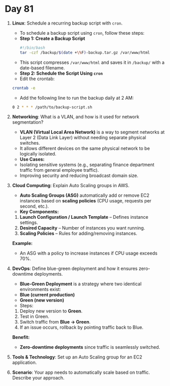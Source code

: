 # Day 81


1. **Linux**: Schedule a recurring backup script with `cron`.
   - To schedule a backup script using `cron`, follow these steps:

   * **Step 1: Create a Backup Script**
     ```sh
     #!/bin/bash
     tar -czf /backup/$(date +\%F)-backup.tar.gz /var/www/html
     ```
    - This script compresses `/var/www/html` and saves it in `/backup/` with a date-based filename.

   * **Step 2: Schedule the Script Using `cron`**
    - Edit the crontab:
     ```sh
     crontab -e
     ```
    - Add the following line to run the backup daily at 2 AM:
     ```sh
     0 2 * * * /path/to/backup-script.sh
     ```


2. **Networking**: What is a VLAN, and how is it used for network segmentation?
   - **VLAN (Virtual Local Area Network)** is a way to segment networks at Layer 2 (Data Link Layer) without needing separate physical switches.
   - It allows different devices on the same physical network to be logically isolated.
   - **Use Cases:**
    - Isolating sensitive systems (e.g., separating finance department traffic from general employee traffic).
    - Improving security and reducing broadcast domain size.


3. **Cloud Computing**: Explain Auto Scaling groups in AWS.
   - **Auto Scaling Groups (ASG)** automatically add or remove EC2 instances based on **scaling policies** (CPU usage, requests per second, etc.).
   - **Key Components:**
    1. **Launch Configuration / Launch Template** – Defines instance settings.
    2. **Desired Capacity** – Number of instances you want running.
    3. **Scaling Policies** – Rules for adding/removing instances.

   **Example:**
    - An ASG with a policy to increase instances if CPU usage exceeds 70%.


4. **DevOps**: Define blue-green deployment and how it ensures zero-downtime deployments.
   - **Blue-Green Deployment** is a strategy where two identical environments exist:
    - **Blue (current production)**
    - **Green (new version)**
   - Steps:
    1. Deploy new version to **Green**.
    2. Test in Green.
    3. Switch traffic from **Blue → Green**.
    4. If an issue occurs, rollback by pointing traffic back to Blue.

   **Benefit:**  
    - **Zero-downtime deployments** since traffic is seamlessly switched.


5. **Tools & Technology**: Set up an Auto Scaling group for an EC2 application.

6. **Scenario**: Your app needs to automatically scale based on traffic. Describe your approach.


